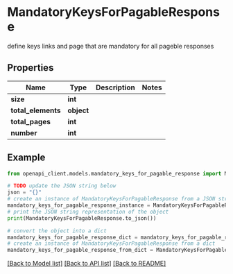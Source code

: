 # MandatoryKeysForPagableResponse

define keys links and page that are mandatory for all pageble responses

## Properties

Name | Type | Description | Notes
------------ | ------------- | ------------- | -------------
**size** | **int** |  | 
**total_elements** | **object** |  | 
**total_pages** | **int** |  | 
**number** | **int** |  | 

## Example

```python
from openapi_client.models.mandatory_keys_for_pagable_response import MandatoryKeysForPagableResponse

# TODO update the JSON string below
json = "{}"
# create an instance of MandatoryKeysForPagableResponse from a JSON string
mandatory_keys_for_pagable_response_instance = MandatoryKeysForPagableResponse.from_json(json)
# print the JSON string representation of the object
print(MandatoryKeysForPagableResponse.to_json())

# convert the object into a dict
mandatory_keys_for_pagable_response_dict = mandatory_keys_for_pagable_response_instance.to_dict()
# create an instance of MandatoryKeysForPagableResponse from a dict
mandatory_keys_for_pagable_response_from_dict = MandatoryKeysForPagableResponse.from_dict(mandatory_keys_for_pagable_response_dict)
```
[[Back to Model list]](../README.md#documentation-for-models) [[Back to API list]](../README.md#documentation-for-api-endpoints) [[Back to README]](../README.md)


